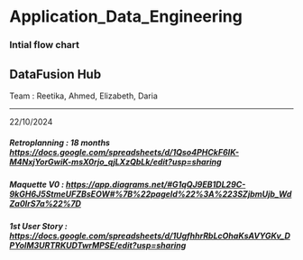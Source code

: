 # Application_Data_Engineering
### Intial flow chart 
## DataFusion Hub 
Team : Reetika, Ahmed, Elizabeth, Daria 
******
22/10/2024
##### Retroplanning : 18 months https://docs.google.com/spreadsheets/d/1Qso4PHCkF6IK-M4NxjYorGwiK-msX0rjo_qjLXzQbLk/edit?usp=sharing
##### Maquette V0 :  https://app.diagrams.net/#G1qQJ9EB1DL29C-9kGH6J5StmeUFZBsEOW#%7B%22pageId%22%3A%223SZjbmUjb_WdZa0IrS7a%22%7D
##### 1st User Story : https://docs.google.com/spreadsheets/d/1UgfhhrRbLcOhaKsAVYGKv_DPYolM3URTRKUDTwrMPSE/edit?usp=sharing
